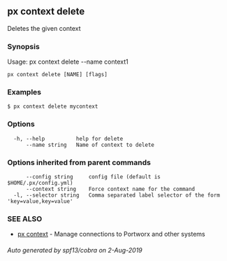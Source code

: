 ## px context delete

Deletes the given context

### Synopsis

Usage:
px context delete --name context1
	

```
px context delete [NAME] [flags]
```

### Examples

```
$ px context delete mycontext
```

### Options

```
  -h, --help          help for delete
      --name string   Name of context to delete
```

### Options inherited from parent commands

```
      --config string     config file (default is $HOME/.px/config.yml)
      --context string    Force context name for the command
  -l, --selector string   Comma separated label selector of the form 'key=value,key=value'
```

### SEE ALSO

* [px context](px_context.md)	 - Manage connections to Portworx and other systems

###### Auto generated by spf13/cobra on 2-Aug-2019
